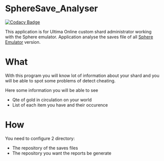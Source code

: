 # SphereSave_Analyser

[![Codacy Badge](https://api.codacy.com/project/badge/Grade/9b661f4ff7d04ed7b35d3606940bda07)](https://app.codacy.com/gh/Cryptonite-UO/SphereSave_Analyser?utm_source=github.com&utm_medium=referral&utm_content=Cryptonite-UO/SphereSave_Analyser&utm_campaign=Badge_Grade_Settings)

This application is for Ultima Online custom shard administrator working with the Sphere emulator. Application analyse the saves file of all [Sphere Emulator](https://github.com/Sphereserver) version.

# What
With this program you will know lot of information about your shard and you will be able to spot some problems of detect cheating.

Here some information you will be able to see
- Qte of gold in circulation on your world
- List of each item you have and their occurence


# How

You need to configure 2 directory:
- The repository of the saves files 
- The repository you want the reports be generate
